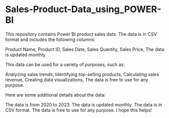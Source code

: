 # Sales-Product-Data_using_POWER-BI

This repository contains Power BI product sales data. The data is in CSV format and includes the following columns:

Product Name,
Product ID,
Sales Date,
Sales Quantity,
Sales Price, The data is updated monthly.


This data can be used for a variety of purposes, such as:

Analyzing sales trends,
Identifying top-selling products,
Calculating sales revenue,
Creating data visualizations, The data is free to use for any purpose.


Here are some additional details about the data:

The data is from 2020 to 2023.
The data is updated monthly.
The data is in CSV format.
The data is free to use for any purpose.
I hope this helps!
